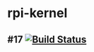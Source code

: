 # rpi-kernel 
## #17 [![Build Status](https://travis-ci.org/xjx00/rpi-kernel.svg?branch=master)](https://travis-ci.org/xjx00/rpi-kernel)
